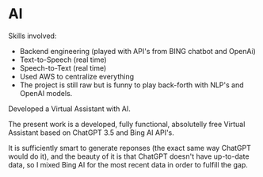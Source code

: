 # AI

Skills involved:
- Backend engineering (played with API's from BING chatbot and OpenAi)
- Text-to-Speech (real time)
- Speech-to-Text (real time)
- Used AWS to centralize everything
- The project is still raw but is funny to play back-forth with NLP's and OpenAI models.

Developed a Virtual Assistant with AI. 

The present work is a developed, fully functional, absolutelly free Virtual Assistant based on ChatGPT 3.5 and Bing AI API's.

It is sufficiently smart to generate reponses (the exact same way ChatGPT would do it), and the beauty of it is that ChatGPT doesn't have up-to-date data, so I mixed Bing AI for the most recent data in order to fulfill the gap.
